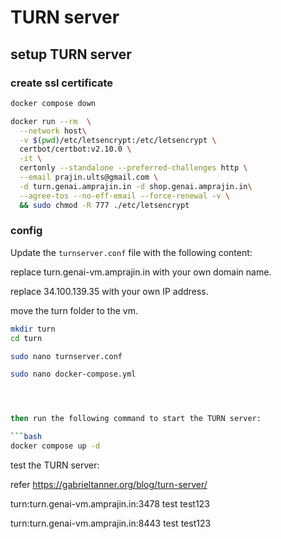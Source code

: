 # TURN server

## setup TURN server

### create ssl certificate

```bash
docker compose down
```

```bash
docker run --rm  \
  --network host\
  -v $(pwd)/etc/letsencrypt:/etc/letsencrypt \
  certbot/certbot:v2.10.0 \
  -it \
  certonly --standalone --preferred-challenges http \
  --email prajin.ults@gmail.com \
  -d turn.genai.amprajin.in -d shop.genai.amprajin.in\
  --agree-tos --no-eff-email --force-renewal -v \
  && sudo chmod -R 777 ./etc/letsencrypt

```

### config

Update the `turnserver.conf` file with the following content:

replace turn.genai-vm.amprajin.in with your own domain name.

replace 34.100.139.35 with your own IP address.

move the turn folder to the vm.

```bash
mkdir turn
cd turn

sudo nano turnserver.conf

sudo nano docker-compose.yml
```

```bash
```

```bash
```

```bash

then run the following command to start the TURN server:

```bash
docker compose up -d
```

test the TURN server:

refer <https://gabrieltanner.org/blog/turn-server/>


turn:turn.genai-vm.amprajin.in:3478
test
test123

turn:turn.genai-vm.amprajin.in:8443
test
test123